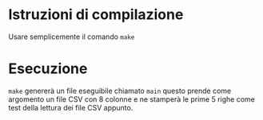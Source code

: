 # Istruzioni di compilazione

Usare semplicemente il comando `make`

# Esecuzione

`make` genererà un file eseguibile chiamato `main` questo prende come argomento
un file CSV con 8 colonne e ne stamperà le prime 5 righe come test della lettura
dei file CSV appunto.
